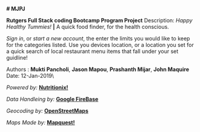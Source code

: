 
__# MJPJ__

__Rutgers Full Stack coding Bootcamp Program Project__
Description: _Happy Healthy Tummies!_ __|__ A quick food finder, for the health conscious.

_Sign in_, or _start a new account_, the enter the limits you would like to keep for the categories listed.
Use you devices location, or a location you set for a quick search of local restaurant menu items that fall under your set guidline! 

Authors : __Mukti Pancholi__, __Jason Mapou__, __Prashanth Mijar__, __John Maquire__
Date: 12-Jan-2019\

_Powered by:_
[__Nutritionix!__](https://www.nutritionix.com/business/api)

_Data Handleing by:_
[__Google FireBase__](https://firebase.google.com/)

_Geocoding by:_
[__OpenStreetMaps__](https://www.openstreetmap.org/)

_Maps Made by:_
[__Mapquest!__](https://www.mapquest.com/)

